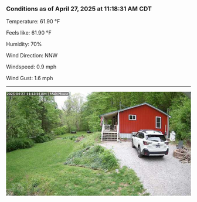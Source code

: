 ### Conditions as of April 27, 2025 at 11:18:31 AM CDT 

Temperature: 61.90 &deg;F

Feels like: 61.90 &deg;F

Humidity: 70%

Wind Direction: NNW

Windspeed: 0.9 mph

Wind Gust: 1.6 mph

---

<img src="./images/latest.jpeg"/>

